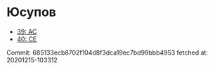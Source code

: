 # Юсупов
- [39: AC](39.md)
- [40: CE](40.md)

Commit: 685133ecb8702f104d8f3dca19ec7bd99bbb4953
 fetched at: 20201215-103312
